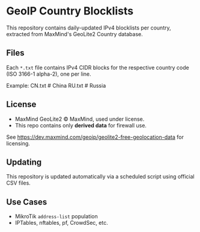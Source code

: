# GeoIP Country Blocklists

This repository contains daily-updated IPv4 blocklists per country, extracted from MaxMind's GeoLite2 Country database.

## Files

Each `*.txt` file contains IPv4 CIDR blocks for the respective country code (ISO 3166-1 alpha-2), one per line.

Example:
CN.txt # China
RU.txt # Russia

## License

- MaxMind GeoLite2 © MaxMind, used under license.
- This repo contains only **derived data** for firewall use.

See https://dev.maxmind.com/geoip/geolite2-free-geolocation-data for licensing.

## Updating

This repository is updated automatically via a scheduled script using official CSV files.

## Use Cases

- MikroTik `address-list` population
- IPTables, nftables, pf, CrowdSec, etc.
